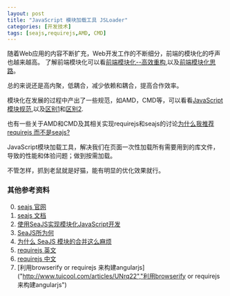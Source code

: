 ```yaml
---
layout: post
title: "JavaScript 模块加载工具 JSLoader"
categories: [开发技术]
tags: [seajs,requirejs,AMD, CMD]
---
```


随着Web应用的内容不断扩充，Web开发工作的不断细分，前端的模块化的呼声也越来越高。
了解前端模块化可以看[前端模块化--高效重构][0],以及[前端模块化思路][1]。

总的来说还是高内聚，低耦合，减少依赖和耦合，提高合作效率。

模块化在发展的过程中产出了一些规范，如AMD，CMD等，可以看看[JavaScript模块规范][5],以及[区别1][6]和[区别2][7].


也有一些关于AMD和CMD及其相关实现requirejs和seajs的讨论[为什么我推荐requirejs 而不是seajs?][8]

JavaScript模块加载工具，解决我们在页面一次性加载所有需要用到的库文件，导致的性能和体验问题；做到按需加载。

不管怎样，抓到老鼠就是好猫，能有明显的优化效果就行。

### 其他参考资料
0. [seajs 官网][2]
0. [seajs 文档][3]
0. [使用SeaJS实现模块化JavaScript开发][4]
0. [SeaJS所为何][11]
0. [为什么 SeaJS 模块的合并这么麻烦][12]
0. [requirejs 英文][9]
0. [requirejs 中文][10]
0. [利用browserify or requirejs 来构建angularjs]("http://www.tuicool.com/articles/UNrq22","利用browserify or requirejs 来构建angularjs")


[0]: http://kb.cnblogs.com/page/146573/ "前端模块化--高效重构"
[1]: http://kb.cnblogs.com/page/63687/ "前端模块化思路"
[2]: http://seajs.org/docs/ "seajs 官网"
[3]: http://seajs.org/docs/#docs "seajs 文档"
[4]: http://blog.codinglabs.org/articles/modularized-javascript-with-seajs.html "使用SeaJS实现模块化JavaScript开发"
[5]: http://blog.chinaunix.net/uid-26672038-id-4112229.html "JavaScript模块规范"
[6]: http://www.zhihu.com/question/20351507/answer/14859415 "AMD和CMD区别"
[7]: http://zhangyaochun.iteye.com/blog/1702625 "CMD和AMD区别"
[8]: http://blog.3gcnbeta.com/2014/05/27/%E4%B8%BA%E4%BB%80%E4%B9%88%E6%88%91%E6%8E%A8%E8%8D%90requirejs-%E8%80%8C%E4%B8%8D%E6%98%AFseajs/ "为什么我推荐requirejs 而不是seajs?"
[9]: http://requirejs.org/ "requirejs 英文网"
[10]: http://www.requirejs.cn/ "requirejs 中文网"
[11]: http://cyj.me/why-seajs/zh/ "Why SeaJS"
[12]: http://chaoskeh.com/blog/why-its-hard-to-combo-seajs-modules.html "为什么 SeaJS 模块的合并这么麻烦"